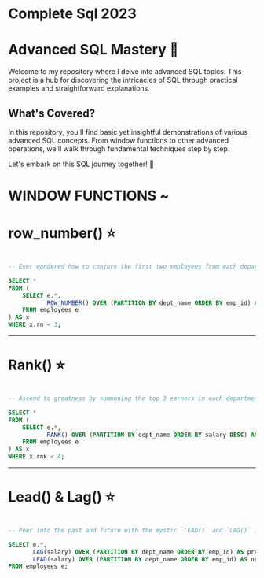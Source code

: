 # Complete Sql 2023

# Advanced SQL Mastery :crystal_ball:

Welcome to my repository where I delve into advanced SQL topics. This project is a hub for discovering the intricacies of SQL through practical examples and straightforward explanations.

## What's Covered?

In this repository, you'll find basic yet insightful demonstrations of various advanced SQL concepts. From window functions to other advanced operations, we'll walk through fundamental techniques step by step.

Let's embark on this SQL journey together! :rocket:


# WINDOW FUNCTIONS ~
 
  # row_number()  :star:



```sql

-- Ever wondered how to conjure the first two employees from each department who embarked on the company adventure? Behold the `ROW_NUMBER()` spell:

SELECT *
FROM (
    SELECT e.*,
           ROW_NUMBER() OVER (PARTITION BY dept_name ORDER BY emp_id) AS rn
    FROM employees e
) AS x
WHERE x.rn < 3;

```

-------

  # Rank()  :star:


```sql

-- Ascend to greatness by summoning the top 3 earners in each department through the `RANK()` enchantment:

SELECT *
FROM (
    SELECT e.*,
           RANK() OVER (PARTITION BY dept_name ORDER BY salary DESC) AS rnk
    FROM employees e
) AS x
WHERE x.rnk < 4;

```

-------

  # Lead() & Lag()  :star:


```sql

-- Peer into the past and future with the mystic `LEAD()` and `LAG()` incantations, unlocking the wisdom of adjacent records:

SELECT e.*,
       LAG(salary) OVER (PARTITION BY dept_name ORDER BY emp_id) AS prev_emp_salary,
       LEAD(salary) OVER (PARTITION BY dept_name ORDER BY emp_id) AS next_emp_salary
FROM employees e;

```




